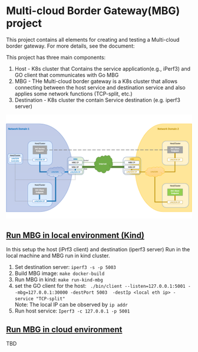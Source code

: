 # Multi-cloud Border Gateway(MBG) project  
This project contains all elements for creating and testing a Multi-cloud border gateway. For more details, see the document: 

This project has three main components:  
1) Host - K8s cluster that Contains the service application(e.g., iPerf3) and GO client that communicates with Go MBG
2) MBG - THe Multi-cloud border gateway is a K8s cluster that allows connecting between the host service and destination service and also applies some network functions (TCP-split, etc.)
3) Destination - K8s cluster the contain Service destination (e.g. iperf3 server) 

![alt text](./tests/figures/mbg-proto.png)


## <ins>Run MBG in local environment (Kind)<ins>
In this setup the host (iPrf3 client) and destination (iperf3 server) Run in the local machine and MBG run in kind cluster.
1) Set destination server: ```iperf3 -s -p 5003```
2) Build MBG image: ```make docker-build```
3) Run MBG in kind: ```make run-kind-mbg```
4) set the GO client for the host: ``` ./bin/client --listen=127.0.0.1:5001 --mbg=127.0.0.1:30000 -destPort 5003  -destIp <local eth ip> -service "TCP-split"```  
   Note: The local IP can be observed by  ```ip addr``` 
5) Run host service: ```Iperf3 -c 127.0.0.1 -p 5001```
   
## <ins>Run MBG in cloud environment<ins> 
TBD
